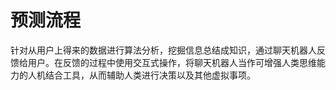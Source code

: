 # 预测流程

针对从用户上得来的数据进行算法分析，挖掘信息总结成知识，通过聊天机器人反馈给用户。在反馈的过程中使用交互式操作，将聊天机器人当作可增强人类思维能力的人机结合工具，从而辅助人类进行决策以及其他虚拟事项。
